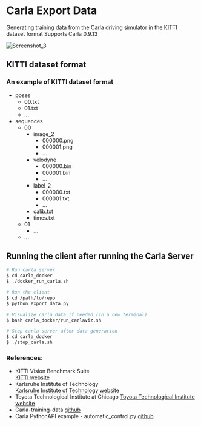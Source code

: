 # Carla Export Data
Generating training data from the Carla driving simulator in the KITTI dataset format
Supports Carla 0.9.13

![Screenshot_3](https://user-images.githubusercontent.com/30608533/58124632-5c87b380-7c17-11e9-907b-f7cfdbb697a7.jpg)



## KITTI dataset format

### An example of KITTI dataset format
- poses
    - 00.txt
    - 01.txt
    - ...
- sequences
    - 00
        - image_2
            - 000000.png
            - 000001.png
            - ...
        - velodyne
            - 000000.bin
            - 000001.bin
            - ...
        - label_2
            - 000000.txt
            - 000001.txt
            - ...
        - calib.txt
        - times.txt
    - 01
        - ...
    - ...


## Running the client after running the Carla Server

```bash
# Run carla server
$ cd carla_docker
$ ./docker_run_carla.sh

# Run the client
$ cd /path/to/repo
$ python export_data.py

# Visualize carla data if needed (in a new terminal)
$ bash carla_docker/run_carlaviz.sh

# Stop carla server after data generation
$ cd carla_docker
$ ./stop_carla.sh
```


### References:

-  KITTI Vision Benchmark Suite    
[KITTI website](http://www.cvlibs.net/datasets/kitti/raw_data.php)
-  Karlsruhe Institute of Technology  
[Karlsruhe Institute of Technology website](http://www.kit.edu/english/index.php)
-  Toyota Technological Institute at Chicago 
[Toyota Technological Institute website](https://www.ttic.edu/)
-  Carla-training-data [github](https://github.com/enginBozkurt/carla-training-data)
-  Carla PythonAPI example - automatic_control.py [github](https://github.com/carla-simulator/carla/blob/0.9.13/PythonAPI/examples/automatic_control.py)

